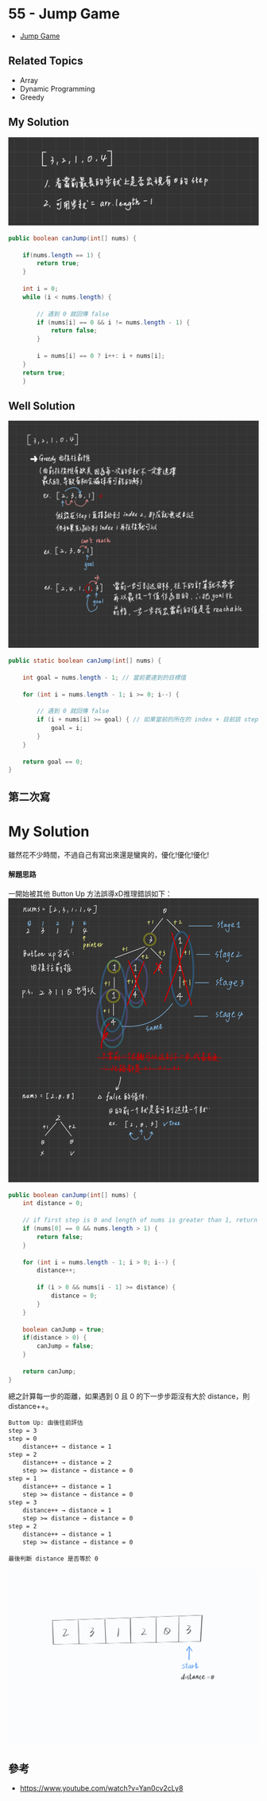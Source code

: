 # 55 - Jump Game

* [Jump Game](https://leetcode.com/problems/jump-game/)

## Related Topics
* Array
* Dynamic Programming
* Greedy

## My Solution
![](/images/LeetCode/55-1.png)

```java
public boolean canJump(int[] nums) {
        
    if(nums.length == 1) {
        return true;
    }

    int i = 0;
    while (i < nums.length) {

        // 遇到 0 就回傳 false
        if (nums[i] == 0 && i != nums.length - 1) {
            return false;
        }
        
        i = nums[i] == 0 ? i++: i + nums[i];
    }
    return true;
    }
```

## Well Solution
![](/images/LeetCode/55-2.png)

```java
public static boolean canJump(int[] nums) {

    int goal = nums.length - 1; // 當前要達到的目標值

    for (int i = nums.length - 1; i >= 0; i--) {

        // 遇到 0 就回傳 false
        if (i + nums[i] >= goal) { // 如果當前的所在的 index + 目前該 step 的步數 >= goal，表示可到達
            goal = i;
        }
    }

    return goal == 0;
}
```

## 第二次寫
# My Solution
雖然花不少時間，不過自己有寫出來還是蠻爽的，優化!優化!優化!

#### 解題思路
一開始被其他 Button Up 方法誤導xD推理錯誤如下：
![](/images/LeetCode/55-3.png)

```java
public boolean canJump(int[] nums) {
    int distance = 0;

    // if first step is 0 and length of nums is greater than 1, return false
    if (nums[0] == 0 && nums.length > 1) {
        return false;
    }

    for (int i = nums.length - 1; i > 0; i--) {
        distance++;
        
        if (i > 0 && nums[i - 1] >= distance) {
            distance = 0;
        }
    }
    
    boolean canJump = true;
    if(distance > 0) {
        canJump = false;
    }

    return canJump;
}
```

總之計算每一步的距離，如果遇到 0 且 0 的下一步步距沒有大於 distance，則 distance++。

```
Buttom Up: 由後往前評估
step = 3
step = 0
    distance++ → distance = 1
step = 2
    distance++ → distance = 2
    step >= distance → distance = 0
step = 1
    distance++ → distance = 1
    step >= distance → distance = 0
step = 3
    distance++ → distance = 1
    step >= distance → distance = 0
step = 2
    distance++ → distance = 1
    step >= distance → distance = 0

最後判斷 distance 是否等於 0
```

![](/images/LeetCode/55-4.gif)

## 參考
* https://www.youtube.com/watch?v=Yan0cv2cLy8